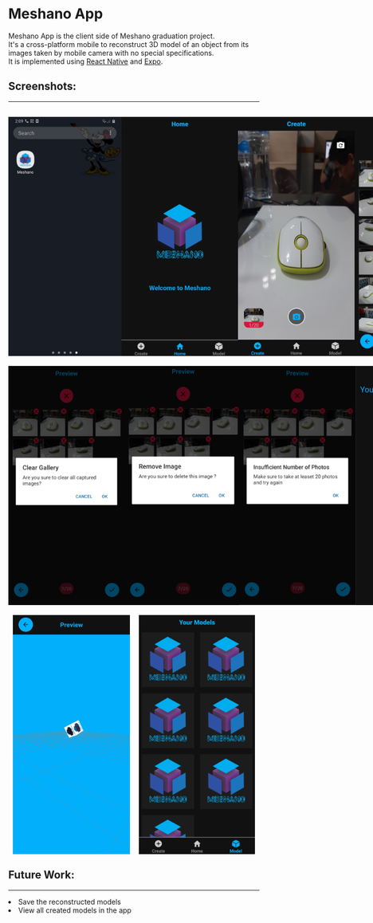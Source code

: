<h1>Meshano App</h1>
<p>
    Meshano App is the client side of Meshano graduation project.<br>
    It's a cross-platform mobile to reconstruct 3D model of an object from its images taken by mobile camera with no special specifications.<br>
    It is implemented using <a href="https://reactnative.dev">React Native</a> and <a href="https://expo.io/">Expo</a>.
</p>
<h2>Screenshots:</h2>
<hr style="border-width:1px;margin-bottom:30px;">
<div style="display:flex;flex-direction:row;margin-bottom:20px">
    <img style="margin:auto;height:480px;" src="./screenshots/launcher_icon.png">
    <img style="margin:auto;height:480px;" src="./screenshots/home.PNG">
    <img style="margin:auto;height:480px;" src="./screenshots/camera.png">
    <img style="margin:auto;height:480px;" src="./screenshots/gallery_complete.png">
</div>
<div style="display:flex;flex-direction:row;margin-bottom:20px">
    <img style="margin:auto;height:480px;" src="./screenshots/gallery_clear.png">
    <img style="margin:auto;height:480px;" src="./screenshots/gallery_remove.png">
    <img style="margin:auto;height:480px;" src="./screenshots/gallery_limit.png">
    <img style="margin:auto;height:480px;" src="./screenshots/processing.png">
</div>
<div style="display:flex;flex-direction:row;margin-bottom:20px">
    <img style="margin:auto;height:480px;" src="./screenshots/model.png">
    <img style="margin:auto;height:480px;" src="./screenshots/all_models.png">
</div>
<h2>Future Work:</h2>
<hr style="border-width:1px">
<li>
Save the reconstructed models</li>
<li>View all created models in the app</li>
